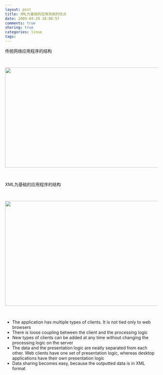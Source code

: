 ```yaml
---
layout: post
title: XML为基础的应用系统的优点
date: 2009-04-29 18:08:57
comments: true
sharing: true
categories: linux
tags: 
---
```


<p>
传统网络应用程序的结构
</p>
<p>
&nbsp;
</p>
<div id="scid:8747F07C-CDE8-481f-B0DF-C6CFD074BF67:9f2bb8c6-d5e1-4cad-bd9d-e792e53bce07" class="wlWriterSmartContent" style="display: inline; float: none; margin: 0px; padding: 0px">
<a rel="thumbnail" href="/Blogs/image.axd?picture=WindowsLiveWriter/XML_10014/2009-04-29_181025-8x6.png"><img src="/Blogs/image.axd?picture=WindowsLiveWriter/XML_10014/2009-04-29_181025_2.png" border="0" alt="" width="580" height="330" /></a>
</div>
<p>
&nbsp;
</p>
<p>
XML为基础的应用程序的结构
</p>
<p>
&nbsp;
</p>
<div id="scid:8747F07C-CDE8-481f-B0DF-C6CFD074BF67:c4011a09-f30c-4164-97a3-75ddef0efa81" class="wlWriterSmartContent" style="display: inline; float: none; margin: 0px; padding: 0px">
<a rel="thumbnail" href="/Blogs/image.axd?picture=WindowsLiveWriter/XML_10014/2009-04-29_181056-8x6.png"><img src="/Blogs/image.axd?picture=WindowsLiveWriter/XML_10014/2009-04-29_181056_2.png" border="0" alt="" width="580" height="346" /></a>
</div>
<p>
&nbsp;
</p>
<ul>
	<li>The application has multiple types of clients. It is not tied only to web browsers </li>
	<li>There is loose coupling between the client and the processing logic </li>
	<li>New types of clients can be added at any time without changing the processing logic on the server </li>
	<li>The data and the presentation logic are neatly separated from each other. Web clients have one set of presentation logic, whereas desktop applications have their own presentation logic </li>
	<li>Data sharing becomes easy, because the outputted data is in XML format </li>
</ul>
